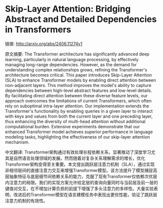 # Skip-Layer Attention: Bridging Abstract and Detailed Dependencies in Transformers

链接: http://arxiv.org/abs/2406.11274v1

原文摘要:
The Transformer architecture has significantly advanced deep learning,
particularly in natural language processing, by effectively managing long-range
dependencies. However, as the demand for understanding complex relationships
grows, refining the Transformer's architecture becomes critical. This paper
introduces Skip-Layer Attention (SLA) to enhance Transformer models by enabling
direct attention between non-adjacent layers. This method improves the model's
ability to capture dependencies between high-level abstract features and
low-level details. By facilitating direct attention between these diverse
feature levels, our approach overcomes the limitations of current Transformers,
which often rely on suboptimal intra-layer attention. Our implementation
extends the Transformer's functionality by enabling queries in a given layer to
interact with keys and values from both the current layer and one preceding
layer, thus enhancing the diversity of multi-head attention without additional
computational burden. Extensive experiments demonstrate that our enhanced
Transformer model achieves superior performance in language modeling tasks,
highlighting the effectiveness of our skip-layer attention mechanism.

中文翻译:
Transformer架构通过有效处理长程依赖关系，显著推动了深度学习尤其是自然语言处理领域的发展。然而随着对复杂关系理解需求的增长，优化Transformer架构变得至关重要。本文提出跳跃层注意力机制（SLA），通过实现非相邻层间的直接注意力交互来增强Transformer模型。该方法提升了模型捕捉高层抽象特征与底层细节间依赖关系的能力，克服了现有Transformer仅依赖次优层内注意力的局限。我们的实现方案允许给定层的查询向量同时与当前层及前一层的键值对交互，在不增加计算负担的前提下增强了多头注意力的多样性。大量实验表明，改进后的Transformer模型在语言建模任务中表现出更优性能，验证了跳跃层注意力机制的有效性。
